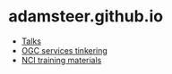 
# adamsteer.github.io

- [Talks](./talks)
- [OGC services tinkering](./webservicedemos)
- [NCI training materials](./nci_training)
